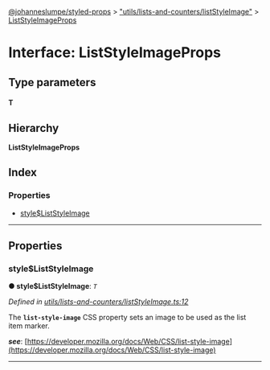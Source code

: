 [@johanneslumpe/styled-props](../README.md) > ["utils/lists-and-counters/listStyleImage"](../modules/_utils_lists_and_counters_liststyleimage_.md) > [ListStyleImageProps](../interfaces/_utils_lists_and_counters_liststyleimage_.liststyleimageprops.md)

# Interface: ListStyleImageProps

## Type parameters
#### T 
## Hierarchy

**ListStyleImageProps**

## Index

### Properties

* [style$ListStyleImage](_utils_lists_and_counters_liststyleimage_.liststyleimageprops.md#style_liststyleimage)

---

## Properties

<a id="style_liststyleimage"></a>

###  style$ListStyleImage

**● style$ListStyleImage**: *`T`*

*Defined in [utils/lists-and-counters/listStyleImage.ts:12](https://github.com/johanneslumpe/styled-props/blob/8e709f1/src/utils/lists-and-counters/listStyleImage.ts#L12)*

The **`list-style-image`** CSS property sets an image to be used as the list item marker.

*__see__*: [https://developer.mozilla.org/docs/Web/CSS/list-style-image](https://developer.mozilla.org/docs/Web/CSS/list-style-image)

___

